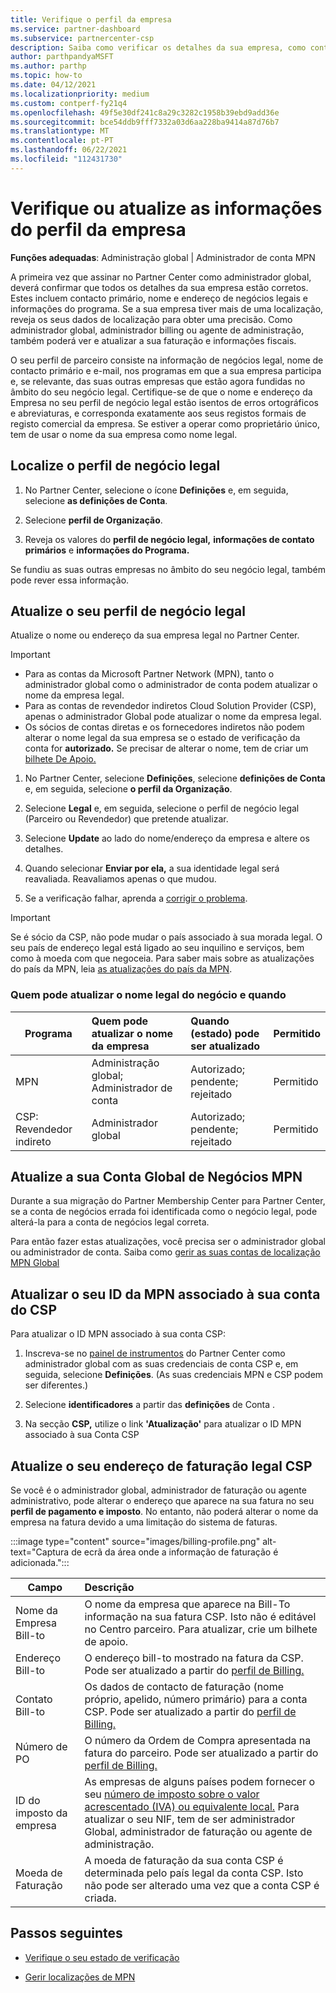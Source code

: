 ```yaml
---
title: Verifique o perfil da empresa
ms.service: partner-dashboard
ms.subservice: partnercenter-csp
description: Saiba como verificar os detalhes da sua empresa, como contacto primário, endereço e informações do programa. Também pode atualizar os seus endereços legais e de faturação.
author: parthpandyaMSFT
ms.author: parthp
ms.topic: how-to
ms.date: 04/12/2021
ms.localizationpriority: medium
ms.custom: contperf-fy21q4
ms.openlocfilehash: 49f5e30df241c8a29c3282c1958b39ebd9add36e
ms.sourcegitcommit: bce54ddb9fff7332a03d6aa228ba9414a87d76b7
ms.translationtype: MT
ms.contentlocale: pt-PT
ms.lasthandoff: 06/22/2021
ms.locfileid: "112431730"
---
```

# <a name="verify-or-update-your-company-profile-information"></a>Verifique ou atualize as informações do perfil da empresa 

**Funções adequadas**: Administração global | Administrador de conta MPN

A primeira vez que assinar no Partner Center como administrador global, deverá confirmar que todos os detalhes da sua empresa estão corretos. Estes incluem contacto primário, nome e endereço de negócios legais e informações do programa. Se a sua empresa tiver mais de uma localização, reveja os seus dados de localização para obter uma precisão. Como administrador global, administrador billing ou agente de administração, também poderá ver e atualizar a sua faturação e informações fiscais.

O seu perfil de parceiro consiste na informação de negócios legal, nome de contacto primário e e-mail, nos programas em que a sua empresa participa e, se relevante, das suas outras empresas que estão agora fundidas no âmbito do seu negócio legal. Certifique-se de que o nome e endereço da Empresa no seu perfil de negócio legal estão isentos de erros ortográficos e abreviaturas, e corresponda exatamente aos seus registos formais de registo comercial da empresa. Se estiver a operar como proprietário único, tem de usar o nome da sua empresa como nome legal.


## <a name="locate-the-legal-business-profile"></a>Localize o perfil de negócio legal

1. No Partner Center, selecione o ícone **Definições** e, em seguida, selecione **as definições de Conta**.
 
1. Selecione **perfil de Organização**. 

2. Reveja os valores do **perfil de negócio legal,** **informações de contato primários** e **informações do Programa.**

Se fundiu as suas outras empresas no âmbito do seu negócio legal, também pode rever essa informação. 

## <a name="update-your-legal-business-profile"></a>Atualize o seu perfil de negócio legal 

Atualize o nome ou endereço da sua empresa legal no Partner Center.

>[!Important]
>- Para as contas da Microsoft Partner Network (MPN), tanto o administrador global como o administrador de conta podem atualizar o nome da empresa legal.
>- Para as contas de revendedor indiretos Cloud Solution Provider (CSP), apenas o administrador Global pode atualizar o nome da empresa legal. 
>- Os sócios de contas diretas e os fornecedores indiretos não podem alterar o nome legal da sua empresa se o estado de verificação da conta for **autorizado.** Se precisar de alterar o nome, tem de criar um [bilhete De Apoio.](https://partner.microsoft.com/dashboard/support/servicerequests/create?stage=2&topicid=eb74583c-61b3-2124-bffc-00920e0ae772)



1. No Partner Center, selecione **Definições**, selecione **definições de Conta** e, em seguida, selecione **o perfil da Organização**.

2. Selecione **Legal** e, em seguida, selecione o perfil de negócio legal (Parceiro ou Revendedor) que pretende atualizar.

1. Selecione **Update** ao lado do nome/endereço da empresa e altere os detalhes.
 
1. Quando selecionar **Enviar por ela,** a sua identidade legal será reavaliada. Reavaliamos apenas o que mudou.

1. Se a verificação falhar, aprenda a [corrigir o problema](verification-responses.md).

>[!Important]
>Se é sócio da CSP, não pode mudar o país associado à sua morada legal. O seu país de endereço legal está ligado ao seu inquilino e serviços, bem como à moeda com que negoceia. Para saber mais sobre as atualizações do país da MPN, leia  [as atualizações do país da MPN](manage-locations.md#change-country-of-partner-global-account).


### <a name="who-can-update-legal-business-name-and-when"></a>Quem pode atualizar o nome legal do negócio e quando

|**Programa**|**Quem pode atualizar o nome da empresa**|**Quando (estado) pode ser atualizado**|**Permitido**|
|---------------------|:-------------------------------|:------------|:-----------------|
MPN|Administração global; Administrador de conta|Autorizado; pendente; rejeitado| Permitido|
|CSP: Revendedor indireto|Administrador global|Autorizado; pendente; rejeitado| Permitido|


## <a name="update-your-mpn-global-business-account"></a>Atualize a sua Conta Global de Negócios MPN

Durante a sua migração do Partner Membership Center para Partner Center, se a conta de negócios errada foi identificada como o negócio legal, pode alterá-la para a conta de negócios legal correta.

Para então fazer estas atualizações, você precisa ser o administrador global ou administrador de conta. Saiba como [gerir as suas contas de localização MPN Global](manage-locations.md)


## <a name="update-your-mpn-id-associated-with-your-csp-account"></a>Atualizar o seu ID da MPN associado à sua conta do CSP

Para atualizar o ID MPN associado à sua conta CSP:

1. Inscreva-se no [painel de instrumentos](https://partner.microsoft.com/dashboard/home) do Partner Center como administrador global com as suas credenciais de conta CSP e, em seguida, selecione **Definições**. (As suas credenciais MPN e CSP podem ser diferentes.)
 
1. Selecione **identificadores** a partir das **definições** de Conta .

1. Na secção **CSP,** utilize o link **'Atualização'** para atualizar o ID MPN associado à sua Conta CSP 


## <a name="update-your-csp-legal-billing-address"></a>Atualize o seu endereço de faturação legal CSP

Se você é o administrador global, administrador de faturação ou agente administrativo, pode alterar o endereço que aparece na sua fatura no seu **perfil de pagamento e imposto**. No entanto, não poderá alterar o nome da empresa na fatura devido a uma limitação do sistema de faturas.

:::image type="content" source="images/billing-profile.png" alt-text="Captura de ecrã da área onde a informação de faturação é adicionada.":::

|**Campo**  |**Descrição**|  
|---------------------|:------------------|
|Nome da Empresa Bill-to|O nome da empresa que aparece na Bill-To informação na sua fatura CSP.  Isto não é editável no Centro parceiro.  Para atualizar, crie um bilhete de apoio.|
|Endereço Bill-to|O endereço bill-to mostrado na fatura da CSP. Pode ser atualizado a partir do [perfil de Billing.](https://partner.microsoft.com/dashboard/account/v3/accountsettings/billingprofile#commercial)|
|Contato Bill-to|Os dados de contacto de faturação (nome próprio, apelido, número primário) para a conta CSP.  Pode ser atualizado a partir do [perfil de Billing.](https://partner.microsoft.com/dashboard/account/v3/accountsettings/billingprofile#commercial)|
|Número de PO|O número da Ordem de Compra apresentada na fatura do parceiro. Pode ser atualizado a partir do [perfil de Billing.](https://partner.microsoft.com/dashboard/account/v3/accountsettings/billingprofile#commercial)|
|ID do imposto da empresa|As empresas de alguns países podem fornecer o seu [número de imposto sobre o valor acrescentado (IVA) ou equivalente local.](./organization-tax-info.md) Para atualizar o seu NIF, tem de ser administrador Global, administrador de faturação ou agente de administração.|
|Moeda de Faturação|A moeda de faturação da sua conta CSP é determinada pelo país legal da conta CSP.  Isto não pode ser alterado uma vez que a conta CSP é criada.|

## <a name="next-steps"></a>Passos seguintes

- [Verifique o seu estado de verificação](verification-responses.md)

- [Gerir localizações de MPN](manage-locations.md)